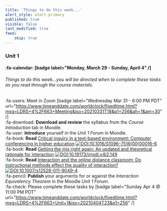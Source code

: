 ```yaml
---
title: 'Things to do this week...'
alert_style: alert-primary
published: true
visible: false
last_modified: true
feed:
    skip: true
---
```


### Unit 1
#### :fa-calendar: [badge label="Monday, March 29 - Sunday, April 4" /]
###### Things to do this week...you will be directed when to complete these tasks as you read through the course materials.
:fa-users: Meet in Zoom [badge label="Wednesday Mar 31 - 6:00 PM PDT" url="https://www.timeanddate.com/worldclock/fixedtime.html?msg=LDRS+4%2F663+Meeting&iso=20210331T18&p1=256&ah=1&am=30" /]   
:fa-download: **Download and review** the syllabus from the *Course Introduction* tab in Moodle.  
:fa-user: **Introduce** yourself in the *Unit 1 Forum* in Moodle.  
:fa-book: **Read** [Critical inquiry in a text-based environment: Computer conferencing in higher education](https://www.sciencedirect.com/science/article/pii/S1096751600000166)  [![DOI:10.1016/S1096-7516(00)00016-6](https://zenodo.org/badge/DOI/10.1016/S1096-7516(00)00016-6.svg)](https://doi.org/10.1016/S1096-7516(00)00016-6)    
:fa-book: **Read** [Getting the mix right again: An updated and theoretical rationale for interaction](http://www.irrodl.org/index.php/irrodl/article/view/149/230) [![DOI:10.19173/irrodl.v4i2.149](https://zenodo.org/badge/DOI/10.19173/irrodl.v4i2.149.svg)](https://doi.org/10.19173/irrodl.v4i2.149)    
:fa-book: **Read** [Interaction and the online distance classroom: Do instructional methods effect the quality of interaction?](https://link-springer-com.ezproxy.student.twu.ca/article/10.1007/s12528-011-9049-4) [![DOI:10.1007/s12528-011-9049-4](https://zenodo.org/badge/DOI/10.1007/s12528-011-9049-4.svg)](https://doi.org/10.1007/s12528-011-9049-4)    
:fa-pencil: **Publish** your arguments for or against the *Interaction Equivalency Theorem* in the Moodle *Unit 1 Forum*.  
:fa-check: Please complete these tasks by [badge label="Sunday Apr 4 @ 11:00 PM PDT" url="https://www.timeanddate.com/worldclock/fixedtime.html?msg=LDRS+4%2F663+Unit+1&iso=20210404T23&p1=256" /]
